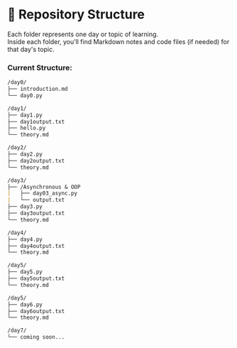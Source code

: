 # 📁 Repository Structure

Each folder represents one day or topic of learning.  
Inside each folder, you’ll find Markdown notes and code files (if needed) for that day's topic.

### Current Structure:
```md
/day0/
├── introduction.md
└── day0.py

/day1/
├── day1.py
├── day1output.txt
├── hello.py
└── theory.md

/day2/
├── day2.py
├── day2output.txt
└── theory.md

/day3/
├── /Asynchronous & OOP
|   ├── day03_async.py
|   └── output.txt
├── day3.py
├── day3output.txt
└── theory.md

/day4/
├── day4.py
├── day4output.txt
└── theory.md

/day5/
├── day5.py
├── day5output.txt
└── theory.md

/day5/
├── day6.py
├── day6output.txt
└── theory.md

/day7/
└── coming soon...
```
